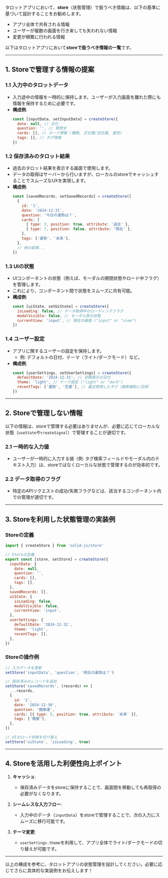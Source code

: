 タロットアプリにおいて、**store**（状態管理）で扱うべき情報は、以下の基準に基づいて設計することをお勧めします。

- アプリ全体で共有される情報
- ユーザーが複数の画面を行き来しても失われない情報
- 変更が頻繁に行われる情報

以下はタロットアプリにおいて**storeで扱うべき情報の一覧**です。

---

## **1. Storeで管理する情報の提案**

### **1.1 入力中のタロットデータ**

- 入力途中の情報を一時的に保持します。ユーザーが入力画面を離れた際にも情報を保持するために必要です。
- **構成例**:
  ```javascript
  const [inputData, setInputData] = createStore({
    date: null, // 日付
    question: '', // 質問文
    cards: [], // カード情報 (種類, 正位置/逆位置, 属性)
    tags: [], // タグ情報
  })
  ```

### **1.2 保存済みのタロット結果**

- 過去のタロット結果を表示する画面で使用します。
- データの取得はサーバーから行いますが、ローカルのstoreでキャッシュすることでスムーズなUXを実現します。
- **構成例**:
  ```javascript
  const [savedRecords, setSavedRecords] = createStore([
    {
      id: '1',
      date: '2024-12-31',
      question: '今日の運勢は？',
      cards: [
        { type: 3, position: true, attribute: '過去' },
        { type: 7, position: false, attribute: '現在' },
      ],
      tags: ['運勢', '未来'],
    },
    // 他の結果...
  ])
  ```

### **1.3 UIの状態**

- UIコンポーネントの状態（例えば、モーダルの開閉状態やロード中フラグ）を管理します。
- これにより、コンポーネント間で状態をスムーズに共有可能。
- **構成例**:
  ```javascript
  const [uiState, setUiState] = createStore({
    isLoading: false, // データ取得中のローディングフラグ
    modalVisible: false, // モーダル表示状態
    currentView: 'input', // 現在の画面 ("input" or "view")
  })
  ```

### **1.4 ユーザー設定**

- アプリに関するユーザーの設定を保持します。
  - 例: デフォルトの日付、テーマ（ライト/ダークモード）など。
- **構成例**:
  ```javascript
  const [userSettings, setUserSettings] = createStore({
    defaultDate: '2024-12-31', // 初期表示の日付
    theme: 'light', // テーマ設定 ("light" or "dark")
    recentTags: ['運勢', '恋愛'], // 最近使用したタグ（検索補助に活用）
  })
  ```

---

## **2. Storeで管理しない情報**

以下の情報は、storeで管理する必要はありませんが、必要に応じてローカルな状態（`useState`や`createSignal`）で管理することが適切です。

### **2.1 一時的な入力値**

- ユーザーが一時的に入力する値（例: タグ検索フィールドやモーダル内のテキスト入力）は、storeではなくローカルな状態で管理するのが効率的です。

### **2.2 データ取得のフラグ**

- 特定のAPIリクエストの成功/失敗フラグなどは、該当するコンポーネント内での管理が適切です。

---

## **3. Storeを利用した状態管理の実装例**

### Storeの定義

```javascript
import { createStore } from 'solid-js/store'

// Storeの定義
export const [store, setStore] = createStore({
  inputData: {
    date: null,
    question: '',
    cards: [],
    tags: [],
  },
  savedRecords: [],
  uiState: {
    isLoading: false,
    modalVisible: false,
    currentView: 'input',
  },
  userSettings: {
    defaultDate: '2024-12-31',
    theme: 'light',
    recentTags: [],
  },
})
```

### Storeの操作例

```javascript
// 入力データを更新
setStore('inputData', 'question', '明日の運勢は？')

// 保存済みのレコードを追加
setStore('savedRecords', (records) => [
  ...records,
  {
    id: '2',
    date: '2024-12-30',
    question: '健康運',
    cards: [{ type: 5, position: true, attribute: '未来' }],
    tags: ['健康'],
  },
])

// UIのロード状態を切り替え
setStore('uiState', 'isLoading', true)
```

---

## **4. Storeを活用した利便性向上ポイント**

1. **キャッシュ**:

   - 保存済みデータをstoreに保持することで、画面間を移動しても再取得の必要がなくなります。

2. **シームレスな入力フロー**:

   - 入力中のデータ（`inputData`）をstoreで管理することで、次の入力にスムーズに移行可能です。

3. **テーマ変更**:
   - `userSettings.theme`を利用して、アプリ全体でライト/ダークモードの切り替えが可能です。

---

以上の構成を参考に、タロットアプリの状態管理を設計してください。必要に応じてさらに具体的な実装例をお伝えします！
